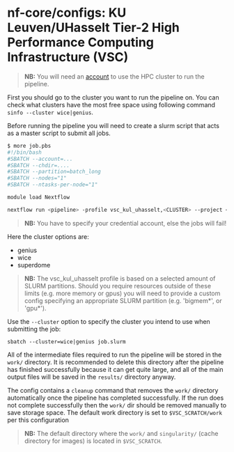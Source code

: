 # nf-core/configs: KU Leuven/UHasselt Tier-2 High Performance Computing Infrastructure (VSC)

> **NB:** You will need an [account](https://docs.vscentrum.be/en/latest/access/getting_access.html#required-steps-to-get-access) to use the HPC cluster to run the pipeline.

First you should go to the cluster you want to run the pipeline on. You can check what clusters have the most free space using following command `sinfo --cluster wice|genius`.

Before running the pipeline you will need to create a slurm script that acts as a master script to submit all jobs.

```bash
$ more job.pbs
#!/bin/bash
#SBATCH --account=...
#SBATCH --chdir=....
#SBATCH --partition=batch_long
#SBATCH --nodes="1"
#SBATCH --ntasks-per-node="1"

module load Nextflow

nextflow run <pipeline> -profile vsc_kul_uhasselt,<CLUSTER> --project <your-credential-acc> <Add your other parameters>
```

> **NB:** You have to specify your credential account, else the jobs will fail!

Here the cluster options are:

- genius
- wice
- superdome

> **NB:** The vsc_kul_uhasselt profile is based on a selected amount of SLURM partitions. Should you require resources outside of these limits (e.g. more memory or gpus) you will need to provide a custom config specifying an appropriate SLURM partition (e.g. 'bigmem*', or 'gpu*').

Use the `--cluster` option to specify the cluster you intend to use when submitting the job:

```shell
sbatch --cluster=wice|genius job.slurm 
```

All of the intermediate files required to run the pipeline will be stored in the `work/` directory. It is recommended to delete this directory after the pipeline has finished successfully because it can get quite large, and all of the main output files will be saved in the `results/` directory anyway.

The config contains a `cleanup` command that removes the `work/` directory automatically once the pipeline has completed successfully. If the run does not complete successfully then the `work/` dir should be removed manually to save storage space. The default work directory is set to `$VSC_SCRATCH/work` per this configuration

> **NB:** The default directory where the `work/` and `singularity/` (cache directory for images) is located in `$VSC_SCRATCH`.
